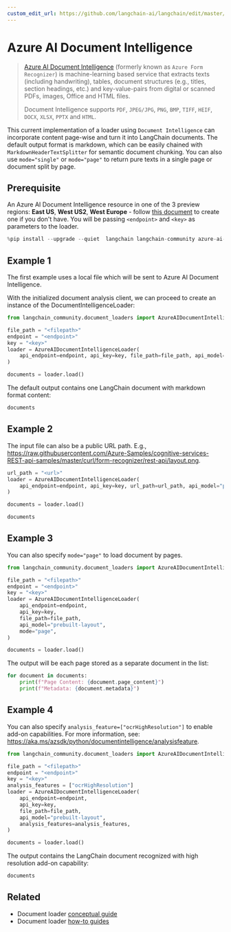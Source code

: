 ```yaml
---
custom_edit_url: https://github.com/langchain-ai/langchain/edit/master/docs/docs/integrations/document_loaders/azure_document_intelligence.ipynb
---
```

# Azure AI Document Intelligence

>[Azure AI Document Intelligence](https://aka.ms/doc-intelligence) (formerly known as `Azure Form Recognizer`) is machine-learning 
>based service that extracts texts (including handwriting), tables, document structures (e.g., titles, section headings, etc.) and key-value-pairs from
>digital or scanned PDFs, images, Office and HTML files.
>
>Document Intelligence supports `PDF`, `JPEG/JPG`, `PNG`, `BMP`, `TIFF`, `HEIF`, `DOCX`, `XLSX`, `PPTX` and `HTML`.

This current implementation of a loader using `Document Intelligence` can incorporate content page-wise and turn it into LangChain documents. The default output format is markdown, which can be easily chained with `MarkdownHeaderTextSplitter` for semantic document chunking. You can also use `mode="single"` or `mode="page"` to return pure texts in a single page or document split by page.


## Prerequisite

An Azure AI Document Intelligence resource in one of the 3 preview regions: **East US**, **West US2**, **West Europe** - follow [this document](https://learn.microsoft.com/azure/ai-services/document-intelligence/create-document-intelligence-resource?view=doc-intel-4.0.0) to create one if you don't have. You will be passing `<endpoint>` and `<key>` as parameters to the loader.


```python
%pip install --upgrade --quiet  langchain langchain-community azure-ai-documentintelligence
```

## Example 1

The first example uses a local file which will be sent to Azure AI Document Intelligence.

With the initialized document analysis client, we can proceed to create an instance of the DocumentIntelligenceLoader:


```python
from langchain_community.document_loaders import AzureAIDocumentIntelligenceLoader

file_path = "<filepath>"
endpoint = "<endpoint>"
key = "<key>"
loader = AzureAIDocumentIntelligenceLoader(
    api_endpoint=endpoint, api_key=key, file_path=file_path, api_model="prebuilt-layout"
)

documents = loader.load()
```

The default output contains one LangChain document with markdown format content: 


```python
documents
```

## Example 2
The input file can also be a public URL path. E.g., https://raw.githubusercontent.com/Azure-Samples/cognitive-services-REST-api-samples/master/curl/form-recognizer/rest-api/layout.png.


```python
url_path = "<url>"
loader = AzureAIDocumentIntelligenceLoader(
    api_endpoint=endpoint, api_key=key, url_path=url_path, api_model="prebuilt-layout"
)

documents = loader.load()
```


```python
documents
```

## Example 3
You can also specify `mode="page"` to load document by pages.


```python
from langchain_community.document_loaders import AzureAIDocumentIntelligenceLoader

file_path = "<filepath>"
endpoint = "<endpoint>"
key = "<key>"
loader = AzureAIDocumentIntelligenceLoader(
    api_endpoint=endpoint,
    api_key=key,
    file_path=file_path,
    api_model="prebuilt-layout",
    mode="page",
)

documents = loader.load()
```

The output will be each page stored as a separate document in the list:


```python
for document in documents:
    print(f"Page Content: {document.page_content}")
    print(f"Metadata: {document.metadata}")
```

## Example 4
You can also specify `analysis_feature=["ocrHighResolution"]` to enable add-on capabilities. For more information, see: https://aka.ms/azsdk/python/documentintelligence/analysisfeature.


```python
from langchain_community.document_loaders import AzureAIDocumentIntelligenceLoader

file_path = "<filepath>"
endpoint = "<endpoint>"
key = "<key>"
analysis_features = ["ocrHighResolution"]
loader = AzureAIDocumentIntelligenceLoader(
    api_endpoint=endpoint,
    api_key=key,
    file_path=file_path,
    api_model="prebuilt-layout",
    analysis_features=analysis_features,
)

documents = loader.load()
```

The output contains the LangChain document recognized with high resolution add-on capability:


```python
documents
```


## Related

- Document loader [conceptual guide](/docs/concepts/#document-loaders)
- Document loader [how-to guides](/docs/how_to/#document-loaders)
